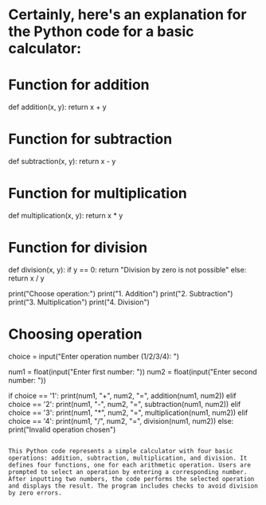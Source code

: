 # Certainly, here's an explanation for the Python code for a basic calculator: 
# Function for addition
def addition(x, y):
    return x + y

# Function for subtraction
def subtraction(x, y):
    return x - y

# Function for multiplication
def multiplication(x, y):
    return x * y

# Function for division
def division(x, y):
    if y == 0:
        return "Division by zero is not possible"
    else:
        return x / y

print("Choose operation:")
print("1. Addition")
print("2. Subtraction")
print("3. Multiplication")
print("4. Division")

# Choosing operation
choice = input("Enter operation number (1/2/3/4): ")

num1 = float(input("Enter first number: "))
num2 = float(input("Enter second number: "))

if choice == '1':
    print(num1, "+", num2, "=", addition(num1, num2))
elif choice == '2':
    print(num1, "-", num2, "=", subtraction(num1, num2))
elif choice == '3':
    print(num1, "*", num2, "=", multiplication(num1, num2))
elif choice == '4':
    print(num1, "/", num2, "=", division(num1, num2))
else:
    print("Invalid operation chosen")
```

This Python code represents a simple calculator with four basic operations: addition, subtraction, multiplication, and division. It defines four functions, one for each arithmetic operation. Users are prompted to select an operation by entering a corresponding number. After inputting two numbers, the code performs the selected operation and displays the result. The program includes checks to avoid division by zero errors.
